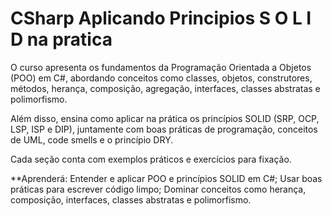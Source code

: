# CSharp Aplicando Principios S O L I D na pratica
O curso apresenta os fundamentos da Programação Orientada a Objetos (POO) em C#, abordando conceitos como classes, objetos, construtores, métodos, herança, composição, agregação, interfaces, classes abstratas e polimorfismo.

Além disso, ensina como aplicar na prática os princípios SOLID (SRP, OCP, LSP, ISP e DIP), juntamente com boas práticas de programação, conceitos de UML, code smells e o princípio DRY.

Cada seção conta com exemplos práticos e exercícios para fixação.

**Aprenderá:
Entender e aplicar POO e princípios SOLID em C#;
Usar boas práticas para escrever código limpo;
Dominar conceitos como herança, composição, interfaces, classes abstratas e polimorfismo.
